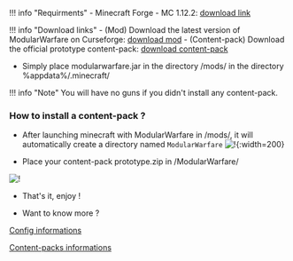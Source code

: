 !!! info "Requirments"
	- Minecraft Forge - MC 1.12.2: [download link](http://files.minecraftforge.net/maven/net/minecraftforge/forge/index_1.12.2.html)

!!! info "Download links"
	- (Mod) Download the latest version of ModularWarfare on Curseforge: [download mod](https://www.curseforge.com/minecraft/mc-mods/modularwarfare/files)
	- (Content-pack) Download the official prototype content-pack: [download content-pack](https://www.curseforge.com/minecraft/mc-mods/modularwarfare/files)

- Simply place modularwarfare.jar in the directory /mods/ in the directory %appdata%/.minecraft/

!!! info "Note"
	You will have no guns if you didn't install any content-pack.

### How to install a content-pack ?
- After launching minecraft with ModularWarfare in /mods/, it will automatically create a directory named `ModularWarfare`
![!](https://modularmods.net/docs/images/root_dir.png){:width=200}

- Place your content-pack prototype.zip in /ModularWarfare/

![!](https://modularmods.net/docs/images/mw_dir.png)

- That's it, enjoy !


- Want to know more ?

[Config informations](config)

[Content-packs informations](content-pack)